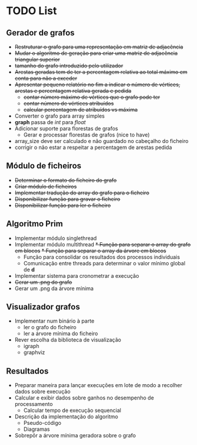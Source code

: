 # TODO List

## Gerador de grafos
* ~~Restruturar o grafo para uma representação em matriz de adjacência~~
* ~~Mudar o algoritmo de geração para criar uma matriz de adjacência triangular superior~~
* ~~tamanho do grafo introduzido pelo utilizador~~
* ~~Arestas geradas tem de ter a percentagem relativa ao total máximo em conta para não a exceder~~
* ~~Apresentar pequeno relatório no fim a indicar o número de vértices, arestas e percentagem relativa gerada e pedida~~
    * ~~contar número máximo de vértices que o grafo pode ter~~
    * ~~contar número de vértices atribuídos~~
    * ~~calcular percentagem de atribuídos vs máxima~~
* Converter o grafo para array simples
* __graph__ passa de _int_ para _float_
* Adicionar suporte para florestas de grafos
    * Gerar e processar florestas de grafos (nice to have)
* array_size deve ser calculado e não guardado no cabeçalho do ficheiro
* corrigir o não estar a respeitar a percentagem de arestas pedida

## Módulo de ficheiros
* ~~Determinar o formato do ficheiro do grafo~~
* ~~Criar módulo de ficheiros~~
* ~~Implementar tradução do array do grafo para o ficheiro~~
* ~~Disponibilizar função para gravar o ficheiro~~
* ~~Disponibilizar função para ler o ficheiro~~

## Algoritmo Prim
* Implementar módulo singlethread
* Implementar módulo multithread
    ~~* Função para separar o array do grafo em blocos~~
    ~~* Função para separar o array da árvore em blocos~~
    * Função para consolidar os resultados dos processos individuais
    * Comunicação entre threads para determinar o valor mínimo global de __d__
* Implementar sistema para cronometrar a execução
* ~~Gerar um .png do grafo~~
* Gerar um .png da árvore mínima

## Visualizador grafos
* Implementar num binário à parte
    * ler o grafo do ficheiro
    * ler a árvore mínima do ficheiro
* Rever escolha da biblioteca de visualização
    * igraph
    * graphviz


## Resultados
* Preparar maneira para lançar execuções em lote de modo a recolher dados sobre execução
* Calcular e exibir dados sobre ganhos no desempenho de processamento
    * Calcular tempo de execução sequencial
* Descrição da implementação do algoritmo
    * Pseudo-código
    * Diagramas
* Sobrepôr a árvore mínima geradora sobre o grafo

